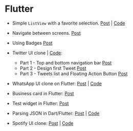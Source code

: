 # Flutter

- Simple `ListView` with a favorite selection. [Post](https://nanocastellano.medium.com/create-a-favorite-selection-on-listview-using-flutter-fc40d3211aeb) | [Code](words)
- Navigate between screens. [Post](https://medium.com/swlh/navigate-between-screens-flutter-9451be448d15)
- Using Badges [Post](https://nanocastellano.medium.com/using-badges-flutter-3cef33b18dd8)
- Twitter UI clone | [Code](twitter_clone):
    - Part 1 - Top and bottom navigation bar [Post](https://nanocastellano.medium.com/twitter-ui-clone-using-flutter-part-1-58602b516297)
    - Part 2 - Design first Tweet [Post](https://nanocastellano.medium.com/twitter-ui-clone-using-flutter-part-2-5ab0f6ef2eeb)
    - Part 3 - Tweets list and Floating Action Button [Post](https://nanocastellano.medium.com/twitter-ui-clone-using-flutter-part-3-acd367ffec2a)

- WhatsApp UI clone on Flutter: [Post](https://nanocastellano.medium.com/whatsapp-ui-clone-7f75773ad21b) | [Code](https://github.com/nanox77/whatsapp_ui_flutter)
- Business card in Flutter: [Post](https://nanocastellano.medium.com/business-card-on-flutter-f9e311de2cda)
- Test widget in Flutter: [Post](https://nanocastellano.medium.com/test-widget-in-flutter-5894b238ff30)
- Parsing JSON in Dart/Flutter: [Post](https://medium.com/swlh/parsing-json-in-dart-flutter-37c411f2707a) | [Code](https://gist.github.com/nanox77/8778b6dfa45df35b85ef632e83d619e9)
- Spotify UI clone: [Post](https://nanocastellano.medium.com/spotify-ui-clone-using-flutter-eed520071509) | [Code](spotify_clone)
